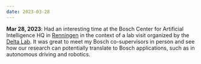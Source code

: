 ```yaml
---
date: 2023-03-28
---
```


**Mar 28, 2023**: Had an interesting time at the Bosch Center for Artificial Intelligence HQ in [Renningen](https://www.bosch-ai.com/about-us/our-locations/) in the context of a lab visit organized by the [Delta Lab](https://ivi.fnwi.uva.nl/uvaboschdeltalab/). It was great to meet my Bosch co-supervisors in person and see how our research can potentially translate to Bosch applications, such as in autonomous driving and robotics.
